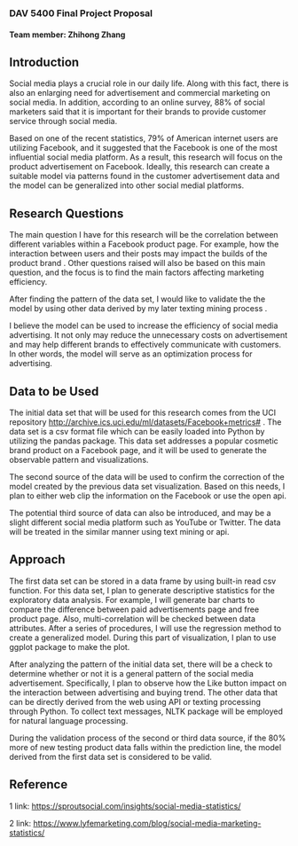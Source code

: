 
### DAV 5400 Final Project Proposal
#### Team member: Zhihong Zhang
## Introduction 
Social media plays a crucial role in our daily life.  Along with this fact, there is also an enlarging need for advertisement and commercial marketing on social media. In addition, according to an online survey, 88% of social marketers said that it is important for their brands to provide customer service through social media. 

Based on one of the recent statistics, 79% of American internet users are utilizing  Facebook, and it suggested that the Facebook is one of the most influential social media platform. As a result,  this research will focus on the product advertisement on Facebook. Ideally, this research can create a suitable model via patterns found in the customer advertisement data and the model can be generalized into other social medial platforms.

## Research Questions
The main question I have for this research will be the correlation between different variables within a Facebook product page. For example, how the interaction between users and their posts may impact the builds of the product brand . Other questions raised will also be based on this main question, and the focus is to find the main factors affecting marketing efficiency.

After finding the pattern of the data set, I would like to validate the the model by using other data derived by my later texting mining process .

I believe the model can be used to increase the efficiency of social media advertising. It not only may reduce the unnecessary costs on advertisement and  may help different brands to effectively communicate with customers. In other words, the model will serve as an optimization process for advertising.

## Data to be Used
The initial data set that will be used for this research comes from the  UCI repository http://archive.ics.uci.edu/ml/datasets/Facebook+metrics# . The data set is a csv format file which can be easily loaded into Python by utilizing the pandas package.  This data set addresses a popular cosmetic brand product on a Facebook page, and it will be used to generate the observable pattern and visualizations.

The second source of the data will be used to confirm the correction of the model created by the previous data set visualization. Based on this needs, I plan to either web clip the information on the Facebook or use the open api.

The potential third source of data can also be introduced, and may be a slight different social media platform such as YouTube or Twitter. The data will be treated in the similar manner using text mining or api.

## Approach
The first data set can be stored in a data frame by using built-in read csv function. For this data set, I plan to generate descriptive statistics for the exploratory data analysis. For example, I will generate bar charts to compare the difference between paid advertisements page and free product page. Also, multi-correlation will be checked between data attributes. After a series of procedures, I will use the regression method to create a generalized model. During this part of visualization, I plan to use ggplot package to make the plot. 

After analyzing the pattern of the initial data set, there will be a check to determine whether or not it is a general pattern of the social media advertisement. Specifically, I plan to observe how the Like button impact on the interaction between advertising and buying trend. The other data that can be directly derived from the web using API or texting processing through Python. To collect text messages, NLTK package will be employed for natural language processing. 

During the validation process of the second or third data source,  if the 80% more of new testing product data falls within the prediction line, the model derived from the first data set is considered to be valid. 



## Reference
1 link: https://sproutsocial.com/insights/social-media-statistics/

2 link: https://www.lyfemarketing.com/blog/social-media-marketing-statistics/


